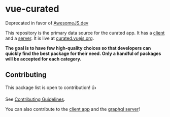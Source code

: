 # vue-curated

Deprecated in favor of [AwesomeJS.dev](https://github.com/Akryum/awesomejs.dev/)


This repository is the primary data source for the curated app. It has a [client](https://github.com/vuejs/vue-curated-client) and a [server](https://github.com/vuejs/vue-curated-server). It is live at [curated.vuejs.org](http://curated.vuejs.org/).

**The goal is to have few high-quality choices so that developers can quickly find the best package for their need. Only a handful of packages will be accepted for each category.**

## Contributing

This package list is open to contribution! :+1:

See [Contributing Guidelines](CONTRIBUTING.md).

You can also contribute to the [client app](https://github.com/vuejs/vue-curated-client) and the [graphql server](https://github.com/vuejs/vue-curated-server)!
